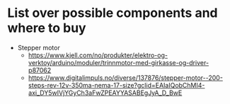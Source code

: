 # List over possible components and where to buy

- Stepper motor
  - https://www.kjell.com/no/produkter/elektro-og-verktoy/arduino/moduler/trinnmotor-med-girkasse-og-driver-p87062
  - https://www.digitalimpuls.no/diverse/137876/stepper-motor--200-steps-rev-12v-350ma-nema-17-size?gclid=EAIaIQobChMI4-axi_DY5wIVjYGyCh3aFwZPEAYYASABEgJyA_D_BwE
  

